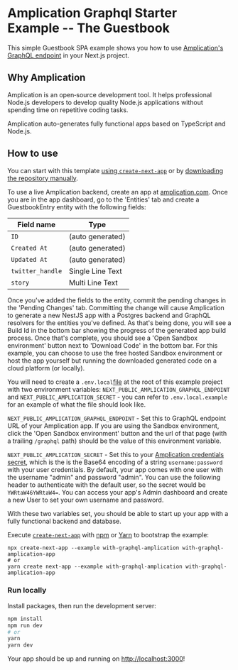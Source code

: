 # Amplication Graphql Starter Example -- The Guestbook

This simple Guestbook SPA example shows you how to use [Amplication's GraphQL endpoint](https://docs.amplication.com/docs/api#graphql-api) in your Next.js project.

## Why Amplication

Amplication is an open‑source development tool. It helps professional Node.js developers to develop quality Node.js applications without spending time on repetitive coding tasks.

Amplication auto-generates fully functional apps based on TypeScript and Node.js.

## How to use

You can start with this template [using `create-next-app`](#using-create-next-app) or by [downloading the repository manually](#download-manually).

To use a live Amplication backend, create an app at [amplication.com](https://amplication.com/). Once you are in the app dashboard, go to the 'Entities' tab and create a GuestbookEntry entity with the following fields:

| Field name       | Type             |
| ---------------- | ---------------- |
| `ID`             | (auto generated) |
| `Created At`     | (auto generated) |
| `Updated At`     | (auto generated) |
| `twitter_handle` | Single Line Text |
| `story`          | Multi Line Text  |

Once you've added the fields to the entity, commit the pending changes in the 'Pending Changes' tab. Committing the change will cause Amplication to generate a new NestJS app with a Postgres backend and GraphQL resolvers for the entities you've defined. As that's being done, you will see a Build Id in the bottom bar showing the progress of the generated app build process. Once that's complete, you should see a 'Open Sandbox environment' button next to 'Download Code' in the bottom bar. For this example, you can choose to use the free hosted Sandbox environment or host the app yourself but running the downloaded generated code on a cloud platform (or locally).

You will need to create a `.env.local`[file](https://nextjs.org/docs/basic-features/environment-variables) at the root of this example project with two environment variables: `NEXT_PUBLIC_AMPLICATION_GRAPHQL_ENDPOINT` and `NEXT_PUBLIC_AMPLICATION_SECRET` - you can refer to `.env.local.example` for an example of what the file should look like.

`NEXT_PUBLIC_AMPLICATION_GRAPHQL_ENDPOINT` - Set this to GraphQL endpoint URL of your Amplication app. If you are using the Sandbox environment, click the 'Open Sandbox environment' button and the url of that page (with a trailing `/graphql` path) should be the value of this environment variable.

`NEXT_PUBLIC_AMPLICATION_SECRET` - Set this to your [Amplication credentials secret](https://docs.amplication.com/docs/api#authentication), which is the is the Base64 encoding of a string `username:password` with your user credentials. By default, your app comes with one user with the username "admin" and password "admin". You can use the following header to authenticate with the default user, so the secret would be `YWRtaW46YWRtaW4=`. You can access your app's Admin dashboard and create a new User to set your own username and password.

With these two variables set, you should be able to start up your app with a fully functional backend and database.

Execute [`create-next-app`](https://github.com/vercel/next.js/tree/canary/packages/create-next-app) with [npm](https://docs.npmjs.com/cli/init) or [Yarn](https://yarnpkg.com/lang/en/docs/cli/create/) to bootstrap the example:

```
npx create-next-app --example with-graphql-amplication with-graphql-amplication-app
# or
yarn create next-app --example with-graphql-amplication with-graphql-amplication-app
```

### Run locally

Install packages, then run the development server:

```bash
npm install
npm run dev
# or
yarn
yarn dev
```

Your app should be up and running on [http://localhost:3000](http://localhost:3000)!
